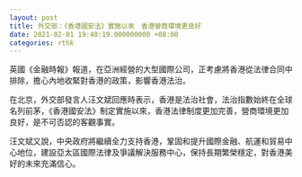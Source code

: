 ```yaml
---
layout: post
title: 外交部：《香港國安法》實施以來　香港營商環境更良好
date: 2021-02-01 19:40:19.000000000 +08:00
categories: rthk
---
```


英國《金融時報》報道，在亞洲經營的大型國際公司，正考慮將香港從法律合同中排除，擔心內地收緊對香港的政策，影響香港法治。

在北京，外交部發言人汪文斌回應時表示，香港是法治社會，法治指數始終在全球名列前茅，《香港國安法》制定實施以來，香港法律制度更加完善，營商環境更加良好，是不可否認的客觀事實。

汪文斌又說，中央政府將繼續全力支持香港，鞏固和提升國際金融、航運和貿易中心地位，建設亞太區國際法律及爭議解決服務中心，保持長期繁榮穩定，對香港美好的未來充滿信心。
